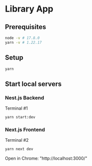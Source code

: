 # Library App

## Prerequisites

```bash
node -v # 17.8.0
yarn -v # 1.22.17
```

## Setup

```bash
yarn
```

## Start local servers

### Nest.js Backend

Terminal #1

```bash
yarn start:dev
```

### Next.js Frontend

Terminal #2

```bash
yarn next dev
```

Open in Chrome: "http://localhost:3000/"
